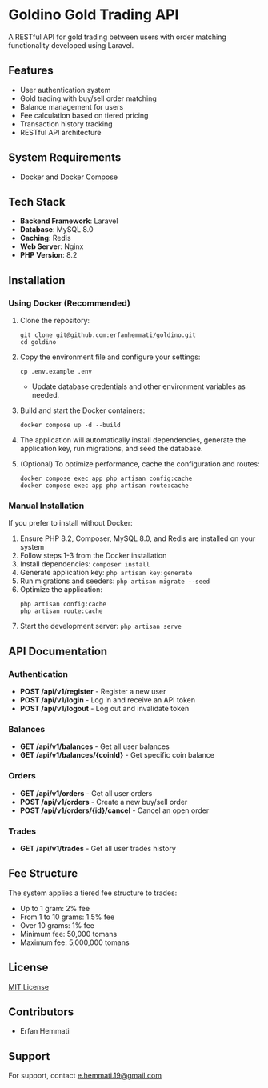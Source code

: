 # Goldino Gold Trading API

A RESTful API for gold trading between users with order matching functionality developed using Laravel.

## Features

- User authentication system
- Gold trading with buy/sell order matching
- Balance management for users
- Fee calculation based on tiered pricing
- Transaction history tracking
- RESTful API architecture

## System Requirements

- Docker and Docker Compose

## Tech Stack

- **Backend Framework**: Laravel 
- **Database**: MySQL 8.0
- **Caching**: Redis
- **Web Server**: Nginx
- **PHP Version**: 8.2

## Installation

### Using Docker (Recommended)

1. Clone the repository:
   ```
   git clone git@github.com:erfanhemmati/goldino.git
   cd goldino
   ```

2. Copy the environment file and configure your settings:
   ```
   cp .env.example .env
   ```
   - Update database credentials and other environment variables as needed.

3. Build and start the Docker containers:
   ```
   docker compose up -d --build
   ```

4. The application will automatically install dependencies, generate the application key, run migrations, and seed the database.

5. (Optional) To optimize performance, cache the configuration and routes:
   ```
   docker compose exec app php artisan config:cache
   docker compose exec app php artisan route:cache
   ```

### Manual Installation

If you prefer to install without Docker:

1. Ensure PHP 8.2, Composer, MySQL 8.0, and Redis are installed on your system
2. Follow steps 1-3 from the Docker installation
3. Install dependencies: `composer install`
4. Generate application key: `php artisan key:generate`
5. Run migrations and seeders: `php artisan migrate --seed`
6. Optimize the application:
   ```
   php artisan config:cache
   php artisan route:cache
   ```
7. Start the development server: `php artisan serve`

## API Documentation

### Authentication
- **POST /api/v1/register** - Register a new user
- **POST /api/v1/login** - Log in and receive an API token
- **POST /api/v1/logout** - Log out and invalidate token

### Balances
- **GET /api/v1/balances** - Get all user balances
- **GET /api/v1/balances/{coinId}** - Get specific coin balance

### Orders
- **GET /api/v1/orders** - Get all user orders
- **POST /api/v1/orders** - Create a new buy/sell order
- **POST /api/v1/orders/{id}/cancel** - Cancel an open order

### Trades
- **GET /api/v1/trades** - Get all user trades history

## Fee Structure

The system applies a tiered fee structure to trades:
- Up to 1 gram: 2% fee
- From 1 to 10 grams: 1.5% fee
- Over 10 grams: 1% fee
- Minimum fee: 50,000 tomans
- Maximum fee: 5,000,000 tomans

## License

[MIT License](LICENSE)

## Contributors

- Erfan Hemmati

## Support

For support, contact e.hemmati.19@gmail.com
